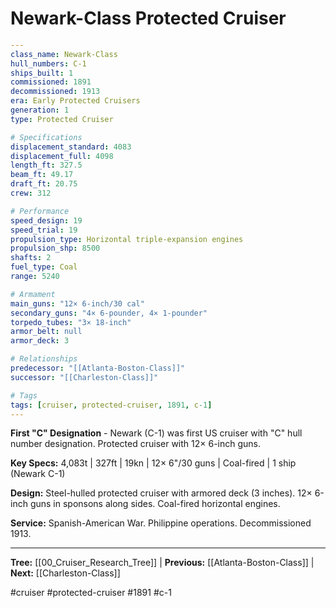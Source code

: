 # Newark-Class Protected Cruiser

```yaml
---
class_name: Newark-Class
hull_numbers: C-1
ships_built: 1
commissioned: 1891
decommissioned: 1913
era: Early Protected Cruisers
generation: 1
type: Protected Cruiser

# Specifications
displacement_standard: 4083
displacement_full: 4098
length_ft: 327.5
beam_ft: 49.17
draft_ft: 20.75
crew: 312

# Performance
speed_design: 19
speed_trial: 19
propulsion_type: Horizontal triple-expansion engines
propulsion_shp: 8500
shafts: 2
fuel_type: Coal
range: 5240

# Armament
main_guns: "12× 6-inch/30 cal"
secondary_guns: "4× 6-pounder, 4× 1-pounder"
torpedo_tubes: "3× 18-inch"
armor_belt: null
armor_deck: 3

# Relationships
predecessor: "[[Atlanta-Boston-Class]]"
successor: "[[Charleston-Class]]"

# Tags
tags: [cruiser, protected-cruiser, 1891, c-1]
---
```

**First "C" Designation** - Newark (C-1) was first US cruiser with "C" hull number designation. Protected cruiser with 12× 6-inch guns.

**Key Specs:** 4,083t | 327ft | 19kn | 12× 6"/30 guns | Coal-fired | 1 ship (Newark C-1)

**Design:** Steel-hulled protected cruiser with armored deck (3 inches). 12× 6-inch guns in sponsons along sides. Coal-fired horizontal engines.

**Service:** Spanish-American War. Philippine operations. Decommissioned 1913.

---
**Tree:** [[00_Cruiser_Research_Tree]] | **Previous:** [[Atlanta-Boston-Class]] | **Next:** [[Charleston-Class]]

#cruiser #protected-cruiser #1891 #c-1
